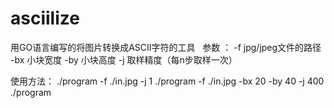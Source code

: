 # asciilize
用GO语言编写的将图片转换成ASCII字符的工具
 
参数 ：
-f jpg/jpeg文件的路径
-bx 小块宽度
-by 小块高度
-j 取样精度（每n步取样一次）
  
使用方法：
./program -f ./in.jpg -j 1
./program -f ./in.jpg -bx 20 -by 40 -j 400
./program
 
